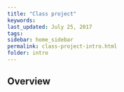 ```yaml
---
title: "Class project"
keywords: 
last_updated: July 25, 2017
tags:
sidebar: home_sidebar
permalink: class-project-intro.html
folder: intro
---
```


## Overview

